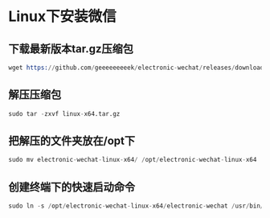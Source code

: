 # Linux下安装微信

## 下载最新版本tar.gz压缩包

```s
wget https://github.com/geeeeeeeeek/electronic-wechat/releases/download/V2.0/linux-x64.tar.gz
```

## 解压压缩包

```s
sudo tar -zxvf linux-x64.tar.gz
```

## 把解压的文件夹放在/opt下

```s
sudo mv electronic-wechat-linux-x64/ /opt/electronic-wechat-linux-x64
```

## 创建终端下的快速启动命令

```s
sudo ln -s /opt/electronic-wechat-linux-x64/electronic-wechat /usr/bin/electronic-wechat
```
